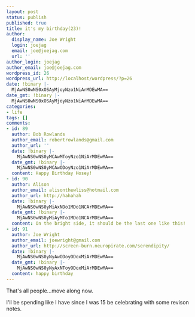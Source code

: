 ```yaml
---
layout: post
status: publish
published: true
title: it's my birthday(23)!
author:
  display_name: Joe Wright
  login: joejag
  email: joe@joejag.com
  url: ''
author_login: joejag
author_email: joe@joejag.com
wordpress_id: 26
wordpress_url: http://localhost/wordpress/?p=26
date: !binary |-
  MjAwNS0wNS0xOSAyMjoyNzo1NiArMDEwMA==
date_gmt: !binary |-
  MjAwNS0wNS0xOSAyMjoyNzo1NiArMDEwMA==
categories:
- life
tags: []
comments:
- id: 89
  author: Bob Rowlands
  author_email: robertrowlands@gmail.com
  author_url: ''
  date: !binary |-
    MjAwNS0wNS0yMCAwMToyNzo1NiArMDEwMA==
  date_gmt: !binary |-
    MjAwNS0wNS0yMCAwODoyNzo1NiArMDEwMA==
  content: Happy Birthday Hosey!
- id: 90
  author: Alison
  author_email: alisonthewliss@hotmail.com
  author_url: http://hahahah
  date: !binary |-
    MjAwNS0wNS0yMiAxNDo1MDo1NCArMDEwMA==
  date_gmt: !binary |-
    MjAwNS0wNS0yMiAyMTo1MDo1NCArMDEwMA==
  content: On the bright side, it should be the last one like this!
- id: 91
  author: Joe Wright
  author_email: joewright@gmail.com
  author_url: http://screen-burn.neuropirate.com/serendipity/
  date: !binary |-
    MjAwNS0wNS0yNyAwODoyODoxMiArMDEwMA==
  date_gmt: !binary |-
    MjAwNS0wNS0yNyAxNToyODoxMiArMDEwMA==
  content: happy birthday
---
```

<p>That's all people...move along now.</p>
<p>I'll be spending like I have since I was 15 be celebrating with some revison notes.</p>
